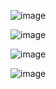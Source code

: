 ![image](https://github.com/user-attachments/assets/0385b708-420e-4982-af35-93ba3706f40e)


![image](https://github.com/user-attachments/assets/61d11e8a-6e09-42f3-9547-d8fbefddf25c)


![image](https://github.com/user-attachments/assets/57878306-dcbe-4dc3-a4bc-92b1295d82ca)


![image](https://github.com/user-attachments/assets/1d9f8848-b976-4ecc-bd83-7bc55946f464)
